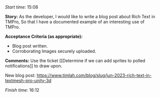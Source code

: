 
*Start time:* 15:08

**Story:** 
As the developer, I would like to write a blog post about Rich Text in TMPro,
So that I have a documented example of an interesting use of TMPro.

**Acceptance Criteria (as appropriate):**
- Blog post written.
- Corroborating Images securely uploaded.

**Comments:** 
Use the ticket [[Determine if we can add sprites to polled notifications]] to draw upon.

New blog post: https://www.timlah.com/blog/slug/jun-2023-rich-text-in-textmesh-pro-unity-3d

*Finish time:* 16:12